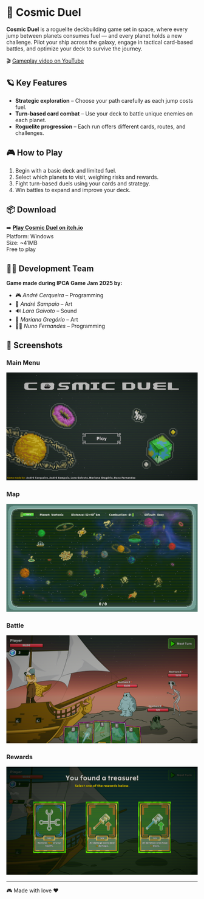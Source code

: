 # 🚀 Cosmic Duel

**Cosmic Duel** is a roguelite deckbuilding game set in space, where every jump between planets consumes fuel — and every planet holds a new challenge. Pilot your ship across the galaxy, engage in tactical card-based battles, and optimize your deck to survive the journey.

🎬 [Gameplay video on YouTube](https://www.youtube.com/watch?v=CIL81KBdraE)

## 🪐 Key Features

- **Strategic exploration** – Choose your path carefully as each jump costs fuel.
- **Turn-based card combat** – Use your deck to battle unique enemies on each planet.
- **Roguelite progression** – Each run offers different cards, routes, and challenges.

## 🎮 How to Play

1. Begin with a basic deck and limited fuel.
2. Select which planets to visit, weighing risks and rewards.
3. Fight turn-based duels using your cards and strategy.
4. Win battles to expand and improve your deck.

## 📦 Download

➡️ **[Play Cosmic Duel on itch.io](https://andrecerqueira.itch.io/cosmic-duel)**  
Platform: Windows  
Size: ~41MB  
Free to play

## 👨‍🚀 Development Team

**Game made during IPCA Game Jam 2025 by:**

- 🎮 *André Cerqueira* – Programming  
- 🎨 *André Sampaio* – Art  
- 🔊 *Lara Gaivoto* – Sound  
- 🎨 *Mariana Gregório* – Art  
- 👨‍💻 *Nuno Fernandes* – Programming

## 📸 Screenshots

### Main Menu
![Planet Map](screenshots/UZLUew.png)

### Map
![Battle](screenshots/FS2YkZ.png)

### Battle
![Battle](screenshots/vVBDU7.png)

### Rewards
![Battle](screenshots/GFctZp.png)

---

🎮 Made with love ❤
